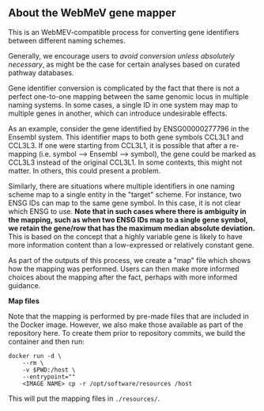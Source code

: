 ## About the WebMeV gene mapper

This is an WebMEV-compatible process for converting gene identifiers between different naming schemes.

Generally, we encourage users to *avoid conversion unless absolutely necessary*, as might be the case for certain analyses based on curated pathway databases. 

Gene identifier conversion is complicated by the fact that there is not a perfect one-to-one mapping between the same genomic locus in multiple naming systems. In some cases, a single ID in one system may map to multiple genes in another, which can introduce undesirable effects. 

As an example, consider the gene identified by ENSG00000277796 in the Ensembl system. This identifier maps to both gene symbols CCL3L1 and CCL3L3. If one were starting from CCL3L1, it is possible that after a re-mapping (i.e. symbol --> Ensembl --> symbol), the gene could be marked as CCL3L3 instead of the original CCL3L1. In some contexts, this might not matter. In others, this could present a problem. 

Similarly, there are situations where multiple identifiers in one naming scheme map to a single entity in the "target" scheme. For instance, two ENSG IDs can map to the same gene symbol. In this case, it is not clear which ENSG to use. **Note that in such cases where there is ambiguity in the mapping, such as when two ENSG IDs map to a single gene symbol, we retain the gene/row that has the maximum median absolute deviation.** This is based on the concept that a highly variable gene is likely to have more information content than a low-expressed or relatively constant gene. 

As part of the outputs of this process, we create a "map" file which shows how the mapping was performed. Users can then make more informed choices about the mapping after the fact, perhaps with more informed guidance.


**Map files**

Note that the mapping is performed by pre-made files that are included in the Docker image. However, we also make those available as part of the repository here. To create them prior to repository commits, we build the container and then run:
```
docker run -d \
    --rm \
    -v $PWD:/host \
    --entrypoint="" 
    <IMAGE NAME> cp -r /opt/software/resources /host
```
This will put the mapping files in `./resources/`. 